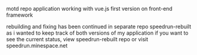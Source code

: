 motd repo
application working with vue.js
first version on front-end framework

rebuilding and fixing has been continued in separate repo
speedrun-rebuilt
as i wanted to keep track of both versions of my application
if you want to see the current status, view speedrun-rebuilt repo or visit speedrun.minespace.net
